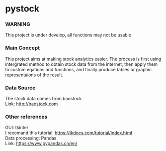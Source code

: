 # pystock

### WARNING
This project is under develop, all functions may not be usable

### Main Concept
This project aims at making stock analytics easier. The process is first using intergrated method to obtain stock data from the internet, then apply them to custom eqations and functions, and finally produce tables or graphic representaions of the result.

### Data Source
The stock data comes from baostock.  
Link: <http://baostock.com>

### Other references
GUI: tkinter  
I recomand this tutorial: <https://tkdocs.com/tutorial/index.html>  
Data processing: Pandas  
Link: <https://www.pypandas.cn/en/>
